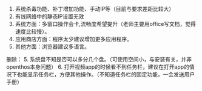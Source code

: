 1. 系统杀毒功能、补丁增加功能、手动IP等（目前与要求差距比较大）
2. 有线网络中的静态IP设置无效
2. 系统方面：多窗口操作会卡,流畅度希望提升（老师主要用office写文档，觉得速度比较慢）。
3. 应用商店方面：程序太少建议增加更多应用程序。
4. 其他方面：浏览器建议多语言。

删除：
5. 系统盘不知是否可以多分几个盘。（可使用空间小，与安装有关，并非openthos本身问题）
6. 打开视频app的时候看不到任务栏，建议在打开app的情况下也能显示任务栏，方便其他操作。（不知道任务栏的固定功能，一会发送用户手册）
